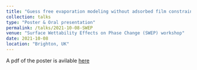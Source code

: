 ```yaml
---
title: "Guess free evaporation modeling without adsorbed film constraints"
collection: talks
type: "Poster & Oral presentation"
permalink: /talks/2021-10-08-SWEP
venue: "Surface Wettability Effects on Phase Change (SWEP) workshop"
date: 2021-10-08
location: "Brighton, UK"
---
```


A pdf of the poster is avilable [here](http://kishanbellur.github.io/files/Bellur_SWEP_poster_2021.pdf) 
